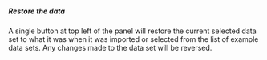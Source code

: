 <h5>Restore the data</h5>
A single button at top left of the panel will restore the current selected data
set to what it was when it was imported or selected from the list of example
data sets. Any changes made to the data set will be reversed.
